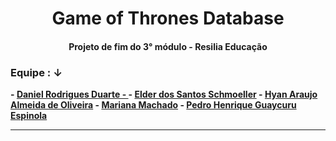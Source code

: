 <h1 align="center">Game of Thrones Database</h1>

<h4 align="center">Projeto de fim do 3° módulo - Resilia Educação</h4>


<h3>Equipe : ↓</h3> <b />
- <a href = ""> Daniel Rodrigues Duarte - </a> <b />
- <a href = "https://github.com/elderschmoeller"> Elder dos Santos Schmoeller</a> <b />
- <a href = "https://github.com/B34tdb"> Hyan Araujo Almeida de Oliveira</a> <b />
- <a href = "https://github.com/marimachadox"> Mariana Machado</a> <b />
- <a href = "https://github.com/PedroEspinola"> Pedro Henrique Guaycuru Espinola</a> <b />


-----------------
